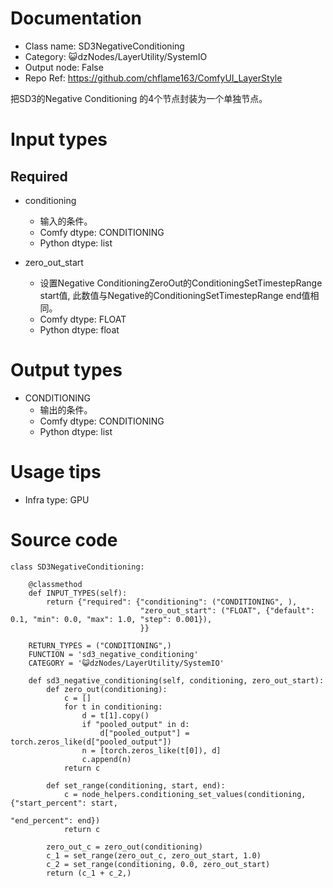 # Documentation
- Class name: SD3NegativeConditioning
- Category: 😺dzNodes/LayerUtility/SystemIO
- Output node: False
- Repo Ref: https://github.com/chflame163/ComfyUI_LayerStyle

把SD3的Negative Conditioning 的4个节点封装为一个单独节点。

# Input types

## Required

- conditioning
    - 输入的条件。
    - Comfy dtype: CONDITIONING
    - Python dtype: list

- zero_out_start
    - 设置Negative ConditioningZeroOut的ConditioningSetTimestepRange start值, 此数值与Negative的ConditioningSetTimestepRange end值相同。
    - Comfy dtype: FLOAT
    - Python dtype: float


# Output types

- CONDITIONING
    - 输出的条件。
    - Comfy dtype: CONDITIONING
    - Python dtype: list

# Usage tips
- Infra type: GPU

# Source code
```
class SD3NegativeConditioning:

    @classmethod
    def INPUT_TYPES(self):
        return {"required": {"conditioning": ("CONDITIONING", ),
                             "zero_out_start": ("FLOAT", {"default": 0.1, "min": 0.0, "max": 1.0, "step": 0.001}),
                             }}

    RETURN_TYPES = ("CONDITIONING",)
    FUNCTION = 'sd3_negative_conditioning'
    CATEGORY = '😺dzNodes/LayerUtility/SystemIO'

    def sd3_negative_conditioning(self, conditioning, zero_out_start):
        def zero_out(conditioning):
            c = []
            for t in conditioning:
                d = t[1].copy()
                if "pooled_output" in d:
                    d["pooled_output"] = torch.zeros_like(d["pooled_output"])
                n = [torch.zeros_like(t[0]), d]
                c.append(n)
            return c

        def set_range(conditioning, start, end):
            c = node_helpers.conditioning_set_values(conditioning, {"start_percent": start,
                                                                    "end_percent": end})
            return c

        zero_out_c = zero_out(conditioning)
        c_1 = set_range(zero_out_c, zero_out_start, 1.0)
        c_2 = set_range(conditioning, 0.0, zero_out_start)
        return (c_1 + c_2,)
```
